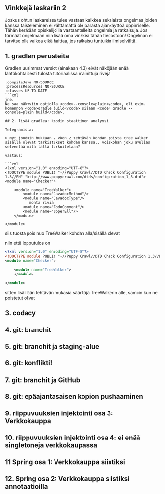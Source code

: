 ## Vinkkejä laskariin 2

Joskus ohtun laskareissa tulee vastaan kaikkea sekalaista ongelmaa joiden kanssa taisteleminen ei välttämättä ole parasta ajankäyttöä oppimiselle. Tähän kerätään opiskelijoilla vastaantulleita ongelmia ja ratkaisuja. Jos törmäät ongelmaan niin lisää oma vinkkisi tähän tiedostoon! Ongelman ei tarvitse olla vaikea eikä haittaa, jos ratkaisu tuntuikin ilmiselvältä. 

## 1. gradlen perusteita

Gradlen uusimmat versiot (ainakaan 4.3) eivät näköjään enää lähtökohtaisesti tulosta tutoriaalissa mainittuja rivejä
```
:compileJava NO-SOURCE
:processResources NO-SOURCE
:classes UP-TO-DATE
```xml
jne. 
Ne saa näkyviin optiolla <code>--console=plain</code>, eli esim. komennon <code>gradle build</code> sijaan <code> gradle --console=plain build</code>.

## 2. lisää gradlea: koodin staattinen analyysi

Telegramista:

> Nyt jouduin hukkaan 2 vkon 2 tehtävän kohdan poista tree walker sisällä olevat tarkistukset kohdan kanssa.. voiskohan joku avulias selventää mitä tällä tarkoitetaan?

vastaus:

```xml
<?xml version="1.0" encoding="UTF-8"?>
<!DOCTYPE module PUBLIC "-//Puppy Crawl//DTD Check Configuration 1.3//EN" "http://www.puppycrawl.com/dtds/configuration_1_3.dtd">
<module name="Checker">

    <module name="TreeWalker">
        <module name="JavadocMethod"/>
        <module name="JavadocType"/>
           monta riviä
        <module name="TodoComment"/>
        <module name="UpperEll"/>
    </module>

</module>
```

siis tuosta pois nuo TreeWalker kohdan alla/sisällä olevat

niin että lopputulos on

```xml
<?xml version="1.0" encoding="UTF-8"?>
<!DOCTYPE module PUBLIC "-//Puppy Crawl//DTD Check Configuration 1.3//EN" "http://www.puppycrawl.com/dtds/configuration_1_3.dtd">
<module name="Checker">

    <module name="TreeWalker">
    </module>

</module>
```

sitten lisäillään tehtävän mukasia sääntöjä TreeWalkerin alle, samoin kun ne poistetut olivat

## 3. codacy

## 4. git: branchit

## 5. git: branchit ja staging-alue

## 6. git: konflikti!

## 7. git: branchit ja GitHub

## 8. git: epäajantasaisen kopion pushaaminen

## 9. riippuvuuksien injektointi osa 3: Verkkokauppa

## 10. riippuvuuksien injektointi osa 4: ei enää singletoneja verkkokaupassa

## 11 Spring osa 1: Verkkokauppa siistiksi

## 12. Spring osa 2: Verkkokauppa siistiksi annotaatioilla
